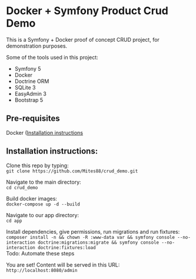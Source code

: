 # Docker + Symfony Product Crud Demo

This is a Symfony + Docker proof of concept CRUD project, for demonstration purposes.

Some of the tools used in this project:

- Symfony 5
- Docker
- Doctrine ORM
- SQLite 3
- EasyAdmin 3
- Bootstrap 5

## Pre-requisites

Docker ([Installation instructions](https://docs.docker.com/get-started/)

## Installation instructions:

Clone this repo by typing:  
`git clone https://github.com/Mites88/crud_demo.git`

Navigate to the main directory:  
`cd crud_demo`

Build docker images:  
`docker-compose up -d --build`

Navigate to our app directory:  
`cd app`

Install dependencies, give permissions, run migrations and run fixtures:  
`composer install -n && chown -R :www-data var && symfony console --no-interaction doctrine:migrations:migrate && symfony console --no-interaction doctrine:fixtures:load`  
Todo: Automate these steps

You are set! Content will be served in this URL:  
`http://localhost:8080/admin`
